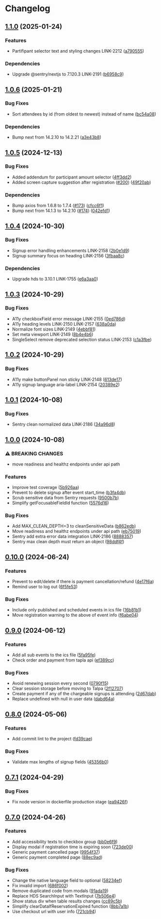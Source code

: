 # Changelog

## [1.1.0](https://github.com/City-of-Helsinki/linkedregistrations-ui/compare/linkedregistrations-ui-v1.0.6...linkedregistrations-ui-v1.1.0) (2025-01-24)


### Features

* Partifipant selector text and styling changes LINK-2212 ([a790555](https://github.com/City-of-Helsinki/linkedregistrations-ui/commit/a790555b3cfa9a6eeb54159ca8184dacce91256a))


### Dependencies

* Upgrade @sentry/nextjs to 7.120.3 LINK-2191 ([b6958c9](https://github.com/City-of-Helsinki/linkedregistrations-ui/commit/b6958c902e776757818fb648a31fb00fe819593b))

## [1.0.6](https://github.com/City-of-Helsinki/linkedregistrations-ui/compare/linkedregistrations-ui-v1.0.5...linkedregistrations-ui-v1.0.6) (2025-01-21)


### Bug Fixes

* Sort attendees by id (from oldest to newest) instead of name ([bc54a08](https://github.com/City-of-Helsinki/linkedregistrations-ui/commit/bc54a082e0d70a2c8521bda367befd4d54a5cfd8))


### Dependencies

* Bump next from 14.2.10 to 14.2.21 ([a3e43b8](https://github.com/City-of-Helsinki/linkedregistrations-ui/commit/a3e43b81dbcef1158ab7f94157ee14e4f708734c))

## [1.0.5](https://github.com/City-of-Helsinki/linkedregistrations-ui/compare/linkedregistrations-ui-v1.0.4...linkedregistrations-ui-v1.0.5) (2024-12-13)


### Bug Fixes

* Added addendum for participant amount selector ([4ff3dd2](https://github.com/City-of-Helsinki/linkedregistrations-ui/commit/4ff3dd2dd55b185df7689ec3924576b955570ab8))
* Added screen capture suggestion after registration ([#200](https://github.com/City-of-Helsinki/linkedregistrations-ui/issues/200)) ([49f20ab](https://github.com/City-of-Helsinki/linkedregistrations-ui/commit/49f20ab00c57d56c1c994781d81e123e43ab2e04))


### Dependencies

* Bump axios from 1.6.8 to 1.7.4 ([#173](https://github.com/City-of-Helsinki/linkedregistrations-ui/issues/173)) ([cfcc6f1](https://github.com/City-of-Helsinki/linkedregistrations-ui/commit/cfcc6f1a692dc064c2ece439d715e076ff771555))
* Bump next from 14.1.3 to 14.2.10 ([#174](https://github.com/City-of-Helsinki/linkedregistrations-ui/issues/174)) ([042efd1](https://github.com/City-of-Helsinki/linkedregistrations-ui/commit/042efd14b29329579d5dc0f1900476d4f2d36c91))

## [1.0.4](https://github.com/City-of-Helsinki/linkedregistrations-ui/compare/linkedregistrations-ui-v1.0.3...linkedregistrations-ui-v1.0.4) (2024-10-30)


### Bug Fixes

* Signup error handling enhancements LINK-2158 ([2b0e1d9](https://github.com/City-of-Helsinki/linkedregistrations-ui/commit/2b0e1d95bd9359c7c6a32c5a527645bc86dfe5e8))
* Signup summary focus on heading LINK-2156 ([3fbaa8c](https://github.com/City-of-Helsinki/linkedregistrations-ui/commit/3fbaa8c73c0828654f28e7e792f10ac754cc7aaa))


### Dependencies

* Upgrade hds to 3.10.1 LINK-1755 ([e6a3aa0](https://github.com/City-of-Helsinki/linkedregistrations-ui/commit/e6a3aa020e4bbf592da4930c508921e9759e8bb2))

## [1.0.3](https://github.com/City-of-Helsinki/linkedregistrations-ui/compare/linkedregistrations-ui-v1.0.2...linkedregistrations-ui-v1.0.3) (2024-10-29)


### Bug Fixes

* A11y checkboxField error message LINK-2155 ([0ed786d](https://github.com/City-of-Helsinki/linkedregistrations-ui/commit/0ed786dd82d62e1f7c2c2913baca44e191676ad6))
* A11y heading levels LINK-2150 LINK-2157 ([638a0da](https://github.com/City-of-Helsinki/linkedregistrations-ui/commit/638a0da5ac78ae433af728342f9e2a7f69ca35fb))
* Normalize font sizes LINK-2149 ([4ebbf81](https://github.com/City-of-Helsinki/linkedregistrations-ui/commit/4ebbf8149adbce52103e1005076af7ff19a420b5))
* Set meta viewport LINK-2149 ([8b4e4b6](https://github.com/City-of-Helsinki/linkedregistrations-ui/commit/8b4e4b606ee517ba3af02b3cf7ce7739dcace4c5))
* SingleSelect remove deprecated selection status LINK-2153 ([c1a3fbe](https://github.com/City-of-Helsinki/linkedregistrations-ui/commit/c1a3fbe9732fe5b328d738cfa934499580e45221))

## [1.0.2](https://github.com/City-of-Helsinki/linkedregistrations-ui/compare/linkedregistrations-ui-v1.0.1...linkedregistrations-ui-v1.0.2) (2024-10-29)


### Bug Fixes

* A11y make buttonPanel non sticky LINK-2148 ([613de17](https://github.com/City-of-Helsinki/linkedregistrations-ui/commit/613de175277c23f46563fbd2a6e817065e37e221))
* A11y signup language aria-label LINK-2154 ([20389e2](https://github.com/City-of-Helsinki/linkedregistrations-ui/commit/20389e284944f689224a50d53abcac4a3681530d))

## [1.0.1](https://github.com/City-of-Helsinki/linkedregistrations-ui/compare/linkedregistrations-ui-v1.0.0...linkedregistrations-ui-v1.0.1) (2024-10-08)


### Bug Fixes

* Sentry clean normalized data LINK-2186 ([34a96d8](https://github.com/City-of-Helsinki/linkedregistrations-ui/commit/34a96d88dfd60c0cd95f7a735c2cce7cda4a2039))

## [1.0.0](https://github.com/City-of-Helsinki/linkedregistrations-ui/compare/linkedregistrations-ui-v0.10.0...linkedregistrations-ui-v1.0.0) (2024-10-08)


### ⚠ BREAKING CHANGES

* move readiness and healthz endpoints under api path

### Features

* Improve test coverage ([5b926aa](https://github.com/City-of-Helsinki/linkedregistrations-ui/commit/5b926aaa5fd0d1032750d34a617a1d7312d22124))
* Prevent to delete signup after event start_time ([b3fa4db](https://github.com/City-of-Helsinki/linkedregistrations-ui/commit/b3fa4dbdb6c30acf2766e02535f6fb87118fa27c))
* Scrub sensitive data from Sentry requests ([9500b7b](https://github.com/City-of-Helsinki/linkedregistrations-ui/commit/9500b7ba8528b494efd3dbc4b000758b955445ab))
* Simplify getFocusableFieldId function ([5576d16](https://github.com/City-of-Helsinki/linkedregistrations-ui/commit/5576d1633edaf6f314ac18b577db33bb53ce6dc5))


### Bug Fixes

* Add MAX_CLEAN_DEPTH=3 to cleanSensitiveData ([b862edb](https://github.com/City-of-Helsinki/linkedregistrations-ui/commit/b862edb6322e48d13eda60bb09e2e19610004906))
* Move readiness and healthz endpoints under api path ([eb75019](https://github.com/City-of-Helsinki/linkedregistrations-ui/commit/eb75019ac3fdd22b47c8fc52a568f5a32b2d8cf0))
* Sentry add extra error data integration LINK-2186 ([8888357](https://github.com/City-of-Helsinki/linkedregistrations-ui/commit/8888357ae7f89e16d051c800d8ab4d697de9f893))
* Sentry max clean depth must return an object ([98ddf4f](https://github.com/City-of-Helsinki/linkedregistrations-ui/commit/98ddf4fae37c2e1695f4510c9bc9354a2ef53ee5))

## [0.10.0](https://github.com/City-of-Helsinki/linkedregistrations-ui/compare/linkedregistrations-ui-v0.9.0...linkedregistrations-ui-v0.10.0) (2024-06-24)


### Features

* Prevent to edit/delete if there is payment cancellation/refund ([4e17f6a](https://github.com/City-of-Helsinki/linkedregistrations-ui/commit/4e17f6a66940a9935dc1d9becaa14bd76a031158))
* Remind user to log out ([6f5fe53](https://github.com/City-of-Helsinki/linkedregistrations-ui/commit/6f5fe53447a75bc305415b059bb1ff4545e77ea4))


### Bug Fixes

* Include only published and scheduled events in ics file ([16b81b1](https://github.com/City-of-Helsinki/linkedregistrations-ui/commit/16b81b1d3eca4f31e038b9fd0154ff1676b134bf))
* Move registration warning to the above of event info ([f6abe04](https://github.com/City-of-Helsinki/linkedregistrations-ui/commit/f6abe046c791f7b22a9f4ea096b7cf13f3ebaea3))

## [0.9.0](https://github.com/City-of-Helsinki/linkedregistrations-ui/compare/linkedregistrations-ui-v0.8.0...linkedregistrations-ui-v0.9.0) (2024-06-12)


### Features

* Add all sub events to the ics file ([5fa95fe](https://github.com/City-of-Helsinki/linkedregistrations-ui/commit/5fa95fed7f50e679182a1c89bc683856373e428f))
* Check order and payment from tapla api ([ef389cc](https://github.com/City-of-Helsinki/linkedregistrations-ui/commit/ef389cc8b4e4278eaa24c5215db3aef8c2b73330))


### Bug Fixes

* Avoid renewing session every second ([0790f15](https://github.com/City-of-Helsinki/linkedregistrations-ui/commit/0790f15660b09e21a03ff63477e601b8678dbd05))
* Clear session storage before moving to Talpa ([2f12707](https://github.com/City-of-Helsinki/linkedregistrations-ui/commit/2f1270765f0cec92636a5e17654bdaf641729dd9))
* Create payment if any of the chargeable signups is attending ([2d67dab](https://github.com/City-of-Helsinki/linkedregistrations-ui/commit/2d67dabe93d6cb52a164ae12fe44c8edd88844ff))
* Replace undefined with null in user data ([dabd64a](https://github.com/City-of-Helsinki/linkedregistrations-ui/commit/dabd64aced65cc08ec9fefbbc04b2f6c8a9c4226))

## [0.8.0](https://github.com/City-of-Helsinki/linkedregistrations-ui/compare/linkedregistrations-ui-v0.7.1...linkedregistrations-ui-v0.8.0) (2024-05-06)


### Features

* Add commit lint to the project ([fd39cae](https://github.com/City-of-Helsinki/linkedregistrations-ui/commit/fd39caeaf33c668b2378a8d7ee6ea98abf36bb4c))


### Bug Fixes

* Validate max lengths of signup fields ([45356b0](https://github.com/City-of-Helsinki/linkedregistrations-ui/commit/45356b0211c43d394d84d7c087934773d6a82b87))

## [0.7.1](https://github.com/City-of-Helsinki/linkedregistrations-ui/compare/linkedregistrations-ui-v0.7.0...linkedregistrations-ui-v0.7.1) (2024-04-29)


### Bug Fixes

* Fix node version in dockerfile production stage ([ea9426f](https://github.com/City-of-Helsinki/linkedregistrations-ui/commit/ea9426f5a857cf1e579a8d6e0277a83942fe38b1))

## [0.7.0](https://github.com/City-of-Helsinki/linkedregistrations-ui/compare/linkedregistrations-ui-v0.6.0...linkedregistrations-ui-v0.7.0) (2024-04-26)


### Features

* Add accessibility texts to checkbox group ([bb0e6f9](https://github.com/City-of-Helsinki/linkedregistrations-ui/commit/bb0e6f9de34789f0bb8d97c33fb2efe889b5e431))
* Display modal if registration time is expiring soon ([723de00](https://github.com/City-of-Helsinki/linkedregistrations-ui/commit/723de00c0f3922fb490522401818499f7b2c7a62))
* Generic payment cancelled page ([9954f37](https://github.com/City-of-Helsinki/linkedregistrations-ui/commit/9954f376f087f3d043d629c7c26703cf488b8282))
* Generic payment completed page ([88ec9ad](https://github.com/City-of-Helsinki/linkedregistrations-ui/commit/88ec9ad3bfa6b284ddc18e2465e805ebfcd83e32))


### Bug Fixes

* Change the native language field to optional ([58234ef](https://github.com/City-of-Helsinki/linkedregistrations-ui/commit/58234efbc0d268d4f6c1c806f3db03e68ae5d435))
* Fix invalid import ([686f002](https://github.com/City-of-Helsinki/linkedregistrations-ui/commit/686f0026f7eb5da4405cb40724273adfd482207f))
* Remove duplicated code from modals ([91ada19](https://github.com/City-of-Helsinki/linkedregistrations-ui/commit/91ada1949366bd87d590e667a654e07b61fecffb))
* Replace HDS SearchInput with TextInput ([7b506e4](https://github.com/City-of-Helsinki/linkedregistrations-ui/commit/7b506e473e2a7b8eba50a72c14c27d3fb406956e))
* Show status div when table results changes ([cc89c5b](https://github.com/City-of-Helsinki/linkedregistrations-ui/commit/cc89c5b350d0d311467c4d89d7477cb9b8d6c532))
* Simplify clearDataIfReservationExpired function ([8bb7a1b](https://github.com/City-of-Helsinki/linkedregistrations-ui/commit/8bb7a1b296d53475e02e3d435bcd0573e3e62853))
* Use checkout url with user info ([721cb94](https://github.com/City-of-Helsinki/linkedregistrations-ui/commit/721cb94190ec10164f54719bf31c0df8636d4a2e))
